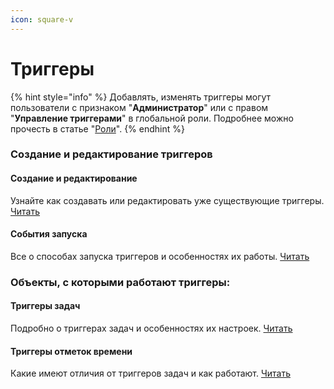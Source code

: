 ```yaml
---
icon: square-v
---
```


# Триггеры

{% hint style="info" %}
Добавлять, изменять триггеры могут пользователи с признаком "**Администратор**" или с правом "**Управление триггерами**" в глобальной роли. Подробнее можно прочесть в статье "[Роли](../polzovateli-zapolniteli-i-gruppy/roli-i-prava/roli.md)".
{% endhint %}

### Создание и редактирование триггеров

#### **Создание и редактирование**

Узнайте как создавать или редактировать уже существующие триггеры. [Читать](upravlenie-triggerami.md)

#### **События запуска**

Все о способах запуска триггеров и особенностях их работы. [Читать](sobytiya-zapuska.md)

### Объекты, с которыми работают триггеры:

#### **Триггеры задач**

Подробно о триггерах задач и особенностях их настроек. [Читать](triggery-zadach.md)

#### **Триггеры отметок времени**

Какие имеют отличия от триггеров задач и как работают. [Читать](triggery-ucheta-vremeni.md)

